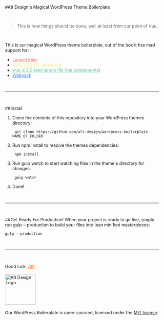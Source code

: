#Alt Design's Magical WordPress Theme Boilerplate

<br>

> This is how things should be done, well at least from our point of Vue.

<br>

This is our magical WordPress theme boilerplate, out of the box it has mad support for:
- <a style="color:#F77462" href="https://laravel.com/docs/elixir" target="_blank">Laravel Elixir</a>     
- <a style="color:#F5E89C" href="http://es6-features.org/" target="_blank">ES6 / ES2015 Javascript</a>
- <a style="color:#4FC08D" href="http://vuejs.org" target="_blank">Vue.js 2.0 (and single file Vue components)</a>
- <a style="color:#4286f4" href="https://webpack.github.io/" target="_blank">Webpack</a>

<br><hr><br>


##Install
1. Clone the contents of this repository into your WordPress themes directory:
    
        git clone https://github.com/alt-design/wordpress-boilerplate NAME_OF_FOLDER
        
2. Run npm install to resolve the themes dependencies:

        npm install
    
3. Run gulp watch to start watching files in the theme's directory for changes:

        gulp watch
         
4. Done!

<br><hr><br>

##Get Ready For Production!
When your project is ready to go live, simply run gulp --production to build your files into lean minified masterpieces:
    
    gulp --production
    

<br><hr><br>

Good luck, <a href="http://alt-design.net" tagret="_blank" style="color:#f60">Alt!</a>
<br><br>
<a href="http://alt-design.net" target="_blank">
    <img src="https://alt-design.net/wp-content/themes/alt-design-updated/images/altdesign.svg" height="100" alt="Alt Design Logo" title="Alt Design"/>
</a>
<br><br>
Our WordPress Boilerplate is open-sourced, licensed under the <a href="https://opensource.org/licenses/MIT" target="_blank">MIT license</a>.

